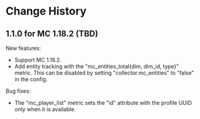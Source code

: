 
Change History
==============


1.1.0 for MC 1.18.2 (TBD)
-------------------------

New features:

- Support MC 1.18.2.
- Add entity tracking with the "mc_entities_total{dim, dim_id, type}" metric. This can be disabled by setting "collector.mc_entities" to "false" in the config.

Bug fixes:

- The "mc_player_list" metric sets the "id" attribute with the profile UUID only when it is available.
